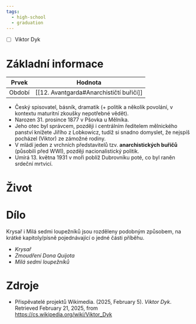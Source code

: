 ```yaml
---
tags:
  - high-school
  - graduation
---
```

- [ ] Viktor Dyk
# Základní informace
| Prvek  | Hodnota                                 |
| ------ | --------------------------------------- |
| Období | [[12. Avantgarda#Anarchističtí buřiči]] |
- Český spisovatel, básník, dramatik (+ politik a několik povolání, v kontextu maturitní zkoušky nepotřebné vědět).
- Narozen 31. prosince 1877 v Pšovka u Mělníka.
- Jeho otec byl správcem, později i centrálním ředitelem mělnického panství knížete Jiřího z Lobkowicz, tudíž si snadno domyslet, že nejspíš pocházel (Viktor) ze zámožné rodiny.
- V mládí jeden z vrchních představitelů tzv. **anarchistických buřičů** (působili před WWI), později nacionalistický politik.
- Umírá 13. května 1931 v moři poblíž Dubrovníku poté, co byl raněn srdeční mrtvicí.
# Život
# Dílo
Krysař i Milá sedmi loupežníků jsou rozděleny podobným způsobem, na krátké kapitoly/písně pojednávající o jedné části příběhu.

- *Krysař*
- *Zmoudření Dona Quijota*
- *Milá sedmi loupežníků*
# Zdroje
-  Přispěvatelé projektů Wikimedia. (2025, February 5). *Viktor Dyk*. Retrieved February 21, 2025, from https://cs.wikipedia.org/wiki/Viktor_Dyk